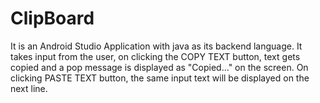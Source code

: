 # ClipBoard
It is an Android Studio Application with java as its backend language.
It takes input from the user, on clicking the COPY TEXT button, text gets copied and a pop message is
displayed as "Copied..." on the screen.
On clicking PASTE TEXT button, the same input text will be displayed on the next line.
